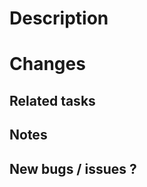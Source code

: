<!-- Delete any part that's not relevant. -->

# Description
<!-- What has changed? Keep it simple -->



# Changes
<!-- Uncomment all relevent options. Add new if needed -->

<!-- - New feature -->
<!-- - Bug fix -->
<!-- - Feature improvement -->
<!-- - Performance improvement -->
<!-- - Infrastructure improvement -->

<!-- - Code refractoring -->
<!-- - Tidy up project -->
<!-- - Project structure change -->
<!-- - Build config change -->
<!-- - Unit test improvement -->
<!-- - Static asset change -->

<!-- - Dependency update -->
<!-- - New dependency addition -->
<!-- - Git submodule update -->

<!-- - Documentation update -->
<!-- - Documentation update required ! -->

<!-- - Breaking change ! -->
<!-- - Breaking change for API ! -->
<!-- - Breaking change for DB ! -->
<!-- - Breaking change for Package / module consumers ! -->
<!-- - Dependancy version conflict could occur ! -->

<!-- - NPM Package publication -->
<!-- - Go module publication -->
<!-- - Git tag publication -->


## Related tasks
<!-- Uncomment and change issue ID -->

<!-- Done #54 -->
<!-- Progress #69 -->
<!-- Reject #91 -->
<!-- Skip #153 -->


## Notes



## New bugs / issues ?
<!-- New bugs/glitches/issues you found during development that's not yet in github issues ?  -->


